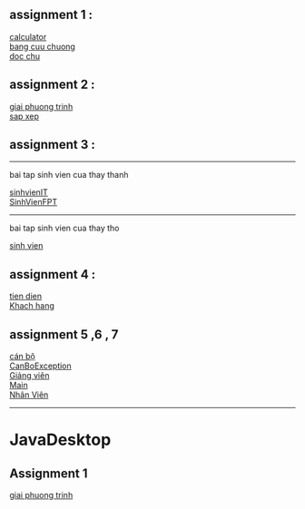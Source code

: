 <!DOCTYPE html>
<html>
<head>
</head>
<body>
  <h2> assignment 1 : </h2>
  <a href="https://github.com/FASTTRACKSE/FFSE1702A.JavaCore/blob/master/ffse1702004/assignment%201/src/Calculator.java">calculator</a><br />
  <a href="https://github.com/FASTTRACKSE/FFSE1702A.JavaCore/blob/master/ffse1702004/assignment%201/src/Bangcuuchuong.java">bang cuu chuong</a><br />
  <a href="https://github.com/FASTTRACKSE/FFSE1702A.JavaCore/blob/master/ffse1702004/assignment%201/src/Docchu.java">doc chu</a><br />
  
  <h2> assignment 2 : </h2>
  <a href="https://github.com/FASTTRACKSE/FFSE1702A.JavaCore/blob/master/ffse1702004/assignment%202/src/Giaiphuongtrinh.java"> giai phuong trinh</a><br />
  <a href="https://github.com/FASTTRACKSE/FFSE1702A.JavaCore/blob/master/ffse1702004/assignment%202/src/Sapxep.java"> sap xep </a><br />
  
  <h2> assignment 3 : </h2>
  <hr />
  <p> bai tap sinh vien cua thay thanh </p>
  <a href="https://github.com/FASTTRACKSE/FFSE1702A.JavaCore/blob/master/ffse1702004/assignment%203/src/SinhVienIT.java">sinhvienIT</a><br  />
<a href="https://github.com/FASTTRACKSE/FFSE1702A.JavaCore/blob/master/ffse1702004/assignment%203/src/SinhVienFPT.java">SinhVienFPT</a><br />
<hr />
<p> bai tap sinh vien cua thay tho </p>
<a href="https://github.com/FASTTRACKSE/FFSE1702A.JavaCore/blob/master/ffse1702004/assignment%203/src/Sinhvien.java">sinh vien </a><br />

  <h2> assignment 4 : </h2>
<a href="https://github.com/FASTTRACKSE/FFSE1702A.JavaCore/blob/master/ffse1702004/assignment%204/src/Tiendien.java"> tien dien </a><br />
<a href="https://github.com/FASTTRACKSE/FFSE1702A.JavaCore/blob/master/ffse1702004/assignment%204/src/Khachhang.java"> Khach hang</a><br />

<h2>assignment 5 ,6 , 7 </h2>
<a href="https://github.com/FASTTRACKSE/FFSE1702A.JavaCore/blob/master/ffse1702004/assignment%205%2C6%2C7/src/CanBo.java">cán bộ  </a><br />
<a href="https://github.com/FASTTRACKSE/FFSE1702A.JavaCore/blob/master/ffse1702004/assignment%205%2C6%2C7/src/CanBoException.java">CanBoException </a><br />
<a href="https://github.com/FASTTRACKSE/FFSE1702A.JavaCore/blob/master/ffse1702004/assignment%205%2C6%2C7/src/GiangVien.java">Giảng viên </a><br />
<a href="https://github.com/FASTTRACKSE/FFSE1702A.JavaCore/blob/master/ffse1702004/assignment%205%2C6%2C7/src/Main.java">Main</a><br />
<a href="https://github.com/FASTTRACKSE/FFSE1702A.JavaCore/blob/master/ffse1702004/assignment%205%2C6%2C7/src/NhanVien.java">Nhân Viên </a><br />
<hr />
<h1>JavaDesktop</h1>
<h2>Assignment 1</h2>
<a href="https://github.com/FASTTRACKSE/FFSE1702A.JavaCore/blob/master/ffse1702004/JavaDesktop_assignment%201/src/PhuongTrinh.java">giai phuong trinh </a><br />
</body>
  
</html>
